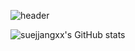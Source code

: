 ![header](https://capsule-render.vercel.app/api?type=wave&color=auto&height=300&section=header&text=SueYoon%20GitHub&fontSize=90)


![suejjangxx's GitHub stats](https://github-readme-stats.vercel.app/api?username=suejjangxx&count_private=true&show_icons=true)
